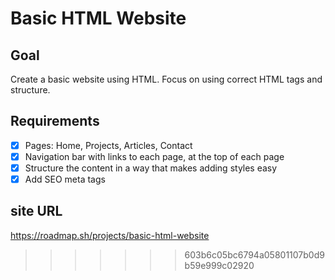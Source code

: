# Basic HTML Website
## Goal

Create a basic website using HTML. Focus on using correct HTML tags and structure.

## Requirements

- [x] Pages: Home, Projects, Articles, Contact
- [x] Navigation bar with links to each page, at the top of each page
- [x] Structure the content in a way that makes adding styles easy
- [x] Add SEO meta tags

## site URL
https://roadmap.sh/projects/basic-html-website
>>>>>>> 603b6c05bc6794a05801107b0d9b59e999c02920
